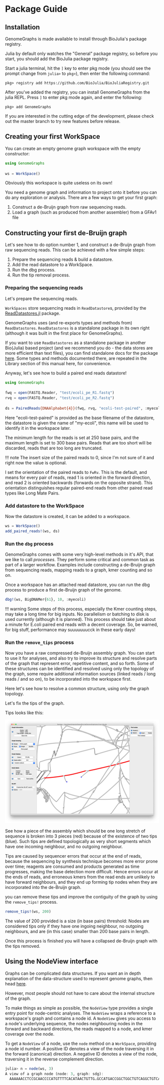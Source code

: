 # Package Guide

## Installation

GenomeGraphs is made available to install through BioJulia's package registry.

Julia by default only watches the "General" package registry, so before you
start, you should add the BioJulia package registry.

Start a julia terminal, hit the `]` key to enter pkg mode (you should see the
prompt change from `julia>` to `pkg>`), then enter the following command:

```
pkg> registry add https://github.com/BioJulia/BioJuliaRegistry.git
```

After you've added the registry, you can install GenomeGraphs from the julia REPL.
Press `]` to enter pkg mode again, and enter the following:

```
pkg> add GenomeGraphs
```

If you are interested in the cutting edge of the development, please check out
the master branch to try new features before release.

## Creating your first WorkSpace

You can create an empty genome graph workspace with the empty constructor:

```julia
using GenomeGraphs

ws = WorkSpace()
```

Obviously this workspace is quite useless on its own!

You need a genome graph and information to project onto it before you can
do any exploration or analysis. There are a few ways to get your first graph:

1. Construct a de-Bruijn graph from raw sequencing reads.
2. Load a graph (such as produced from another assembler) from a GFAv1 file

## Constructing your first de-Bruijn graph

Let's see how to do option number 1, and construct a de-Bruijn graph from
raw sequencing reads. This can be achieved with a few simple steps:

1. Prepare the sequencing reads & build a datastore.
2. Add the read datastore to a WorkSpace.
3. Run the dbg process.
4. Run the tip removal process.

### Preparing the sequencing reads

Let's prepare the sequencing reads.

`WorkSpaces` store sequencing reads in `ReadDatastore`s, provided by the
[ReadDatastores.jl](https://github.com/BioJulia/ReadDatastores.jl) package.

GenomeGraphs uses (and re-exports types and methods from) `ReadDatastores`.
`ReadDatastores` is a standalone package in its own right (although it was built
in the first place for GenomeGraphs).

If you want to use `ReadDatastores` as a standalone package in another Bio(Julia)
based project (and we recommend you do - the data stores are more efficient than
text files), you can find standalone docs for the package
[here](https://biojulia.net/ReadDatastores.jl/latest/). Some types and methods
documented there, are repeated in the Library section of this manual here, for
convenience.

Anyway, let's see how to build a paired end reads datastore!

```julia
using GenomeGraphs

fwq = open(FASTQ.Reader, "test/ecoli_pe_R1.fastq")
rvq = open(FASTQ.Reader, "test/ecoli_pe_R2.fastq")

ds = PairedReads{DNAAlphabet{4}}(fwq, rvq, "ecoli-test-paired", :myecoli, 250, 300, 0, FwRv)
```

Here "ecoli-test-paired" is provided as the base filename of the datastore, the
datastore is given the name of "my-ecoli", this name will be used to identify it
in the workspace later.

The minimum length for the reads is set at 250 base
pairs, and the maximum length is set to 300 base pairs. Reads that are too short
will be discarded, reads that are too long are truncated.

!!! note
    The insert size of the paired reads to 0, since I'm not sure of it and
    right now the value is optional.

I set the orientation of the paired reads to `FwRv`. This is the default, and
means for every pair of reads, read 1 is oriented in the forward direction, and
read 2 is oriented backwards (forwards on the opposite strand). This orientation
distinguishes regular paired-end reads from other paired read types like
Long Mate Pairs.

### Add datastore to the WorkSpace

Now the datastore is created, it can be added to a workspace.

```julia
ws = WorkSpace()
add_paired_reads!(ws, ds)
```

### Run the `dbg` process

GenomeGraphs comes with some very high-level methods in it's API, that we like
to call *processes*. They perform some critical and common task as part of a
larger workflow. Examples include constructing a de-Bruijn graph from sequencing
reads, mapping reads to a graph, kmer counting and so on.

Once a workspace has an attached read datastore, you can run the dbg process to
produce a first de-Bruijn graph of the genome.

```julia
dbg!(ws, BigDNAMer{61}, 10, :myecoli)
```

!!! warning
    Some steps of this process, especially the Kmer counting steps, may take a
    long time for big inputs.
    No parallelism or batching to disk is used currently (although it is planned).
    This process should take just about a minute for E.coli paired end reads with
    a decent coverage.
    So, be warned, for big stuff, performance may suuuuuuucck in these early days!

### Run the `remove_tips` process

Now you have a raw compressed de-Bruijn assembly graph. You can start to use it
for analyses, and also try to improve its structure and resolve parts of the
graph that represent error, repetitive content, and so forth. Some of these
structures can be identified and resolved using only the topology of the graph,
some require additional information sources (linked reads / long reads / and so on),
to be incorporated into the workspace first.

Here let's see how to resolve a common structure, using only the graph topology.

Let's fix the tips of the graph.

Tips looks like this:

![tips](tips.jpeg)

See how a piece of the assembly which should be one long stretch of sequence is
broken into 3 pieces (red) because of the existence of two tips (blue). Such
tips are defined topologically as very short segments which have one incoming
neighbour, and no outgoing neighbour.

Tips are caused by sequencer errors that occur at the end of reads, because the
sequencing by synthesis technique becomes more error prone over time; reagents
are consumed and products generated as time progresses, making the base detection
more difficult. Hence errors occur at the ends of reads, and erroneous kmers
from the read ends are unlikely to have forward neighbours, and they end up
forming tip nodes when they are incorporated into the de-Bruijn graph. 

you can remove these tips and improve the contiguity of the graph by using the
`remove_tips!` process.

```julia
remove_tips!(ws, 200)
```

The value of 200 provided is a size (in base pairs) threshold:
Nodes are considered tips only if they have one ingoing neighbour, no outgoing
neighbours, and are (in this case) smaller than 200 base pairs in length.

Once this process is finished you will have a collapsed de-Bruijn graph with the
tips removed.

## Using the NodeView interface

Graphs can be complicated data structures. If you want an in depth explanation
of the data-structure used to represent genome graphs, then head [here](notyet).

However, most people should not have to care about the internal structure of the
graph.

To make things as simple as possible, the `NodeView` type provides a single
entry point for node-centric analyses. The `NodeView` wraps a reference to a
workspace's graph and contains a node id. A `NodeView` gives you access to a
node's underlying sequence, the nodes neighbouring nodes in the forward and
backward directions, the reads mapped to a node, and kmer coverage over the node.

To get a `NodeView` of a node, use the `node` method on a `WorkSpace`, providing
a node id number. A positive ID denotes a view of the node traversing it in the
forward (canonical) direction. A negative ID denotes a view of the node,
traversing it in the reverse complement direction.   

```julia
julia> n = node(ws, 3)
A view of a graph node (node: 3, graph: sdg):
  AAAAAACCTCCGCAACCCCATGTTTTCACATAACTGTTG…GCCATGACCGGCTGGCTGTCAGGCTGTCACTGATAATCA


```